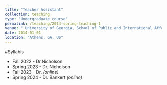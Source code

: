 ```yaml
---
title: "Teacher Assistant"
collection: teaching
type: "Undergraduate course"
permalink: /teaching/2014-spring-teaching-1
venue: " University of Georgia, School of Public and International Affairs – SPIA "
date: 2014-01-01
location: "Athens, GA, US"
---
```


#Syllabis
* Fall 2022 - Dr.Nicholson
* Spring 2023 - Dr. Nicholson
* Fall 2023 - Dr. _(online)_
* Spring 2024 - Dr. Bankert _(online)_
